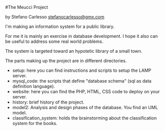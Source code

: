 #The Meucci Project

by Stefano Carlesso stefanocarlesso@gmx.com

I'm making an information system for a public library.

For me it is mainly an exercise in database development. I hope it also can be
useful to address some real world problems.

The system is targeted toward an hypotetic library of a small town.

The parts making up the project are in different directories.

+ setup: here you can find instructions and scripts to setup the LAMP server.
+ mysql_code: the scripts that define "database schema" (sql as data definition
language). 
+ website: here you  can find the PHP, HTML, CSS code to deploy on your server.
+ history: brief history of the project. 
+ model2: Analysis and design phases of the database. You find an UML model.
+ classification_system: holds the brainstorming about the classification system
for the books.
